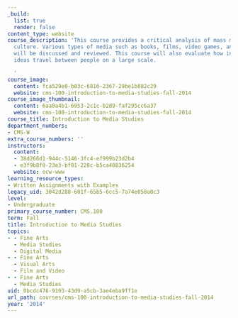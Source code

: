 ```yaml
---
_build:
  list: true
  render: false
content_type: website
course_description: 'This course provides a critical analysis of mass media in our
  culture. Various types of media such as books, films, video games, and online interactions
  will be discussed and reviewed. This course will also evaluate how information and
  ideas travel between people on a large scale.

  '
course_image:
  content: fca529e0-b03c-6816-2367-29be1b882c29
  website: cms-100-introduction-to-media-studies-fall-2014
course_image_thumbnail:
  content: 6aa0a4b1-6953-2c1c-b2d9-faf295cc6a37
  website: cms-100-introduction-to-media-studies-fall-2014
course_title: Introduction to Media Studies
department_numbers:
- CMS-W
extra_course_numbers: ''
instructors:
  content:
  - 38d266d1-944c-5146-3fc4-ef999b23d2b4
  - e3f9b8f0-23e3-bf01-228c-b5ca40836254
  website: ocw-www
learning_resource_types:
- Written Assignments with Examples
legacy_uid: 3042d288-601f-65b5-6cc5-7a74e058a0c3
level:
- Undergraduate
primary_course_number: CMS.100
term: Fall
title: Introduction to Media Studies
topics:
- - Fine Arts
  - Media Studies
  - Digital Media
- - Fine Arts
  - Visual Arts
  - Film and Video
- - Fine Arts
  - Media Studies
uid: 0bcdc476-9193-43d9-a5cb-3ae4eba9ff1e
url_path: courses/cms-100-introduction-to-media-studies-fall-2014
year: '2014'
---
```

